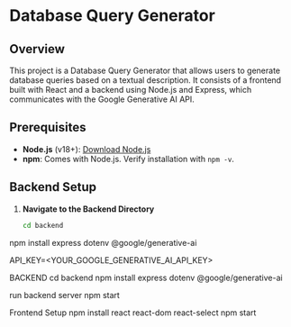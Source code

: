 # Database Query Generator

## Overview

This project is a Database Query Generator that allows users to generate database queries based on a textual description. It consists of a frontend built with React and a backend using Node.js and Express, which communicates with the Google Generative AI API.

## Prerequisites

- **Node.js** (v18+): [Download Node.js](https://nodejs.org/)
- **npm**: Comes with Node.js. Verify installation with `npm -v`.

## Backend Setup

1. **Navigate to the Backend Directory**

   ```sh
   cd backend

npm install express dotenv @google/generative-ai

API_KEY=<YOUR_GOOGLE_GENERATIVE_AI_API_KEY>

BACKEND
cd backend
npm install express dotenv @google/generative-ai

run backend server
npm start


Frontend Setup
npm install react react-dom react-select
npm start
